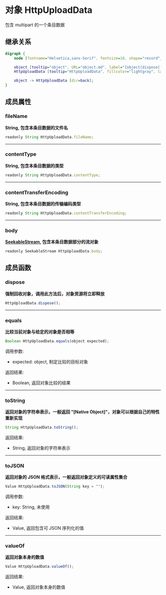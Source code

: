 # 对象 HttpUploadData
包含 multipart 的一个条目数据

## 继承关系
```dot
digraph {
    node [fontname="Helvetica,sans-Serif", fontsize=10, shape="record", style="filled", fillcolor="white"];

    object [tooltip="object", URL="object.md", label="{object|dispose()\lequals()\ltoString()\ltoJSON()\lvalueOf()\l}"];
    HttpUploadData [tooltip="HttpUploadData", fillcolor="lightgray", label="{HttpUploadData|fileName\lcontentType\lcontentTransferEncoding\lbody\l}"];

    object -> HttpUploadData [dir=back];
}
```

## 成员属性
        
### fileName
**String, 包含本条目数据的文件名**

```JavaScript
readonly String HttpUploadData.fileName;
```

--------------------------
### contentType
**String, 包含本条目数据的类型**

```JavaScript
readonly String HttpUploadData.contentType;
```

--------------------------
### contentTransferEncoding
**String, 包含本条目数据的传输编码类型**

```JavaScript
readonly String HttpUploadData.contentTransferEncoding;
```

--------------------------
### body
**[SeekableStream](SeekableStream.md), 包含本条目数据部分的流对象**

```JavaScript
readonly SeekableStream HttpUploadData.body;
```

## 成员函数
        
### dispose
**强制回收对象，调用此方法后，对象资源将立即释放**

```JavaScript
HttpUploadData.dispose();
```

--------------------------
### equals
**比较当前对象与给定的对象是否相等**

```JavaScript
Boolean HttpUploadData.equals(object expected);
```

调用参数:
* expected: object, 制定比较的目标对象

返回结果:
* Boolean, 返回对象比较的结果

--------------------------
### toString
**返回对象的字符串表示，一般返回 "[Native Object]"，对象可以根据自己的特性重新实现**

```JavaScript
String HttpUploadData.toString();
```

返回结果:
* String, 返回对象的字符串表示

--------------------------
### toJSON
**返回对象的 JSON 格式表示，一般返回对象定义的可读属性集合**

```JavaScript
Value HttpUploadData.toJSON(String key = "");
```

调用参数:
* key: String, 未使用

返回结果:
* Value, 返回包含可 JSON 序列化的值

--------------------------
### valueOf
**返回对象本身的数值**

```JavaScript
Value HttpUploadData.valueOf();
```

返回结果:
* Value, 返回对象本身的数值

